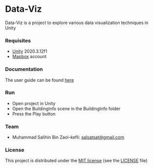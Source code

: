 # Data-Viz

Data-Viz is a project to explore various data visualization techniques in Unity

### Requisites

- [Unity](www.unity3d.com) 2020.3.12f1
- [Mapbox](www.mapbox.com) account

### Documentation

The user guide can be found [here](./Docs/UserGuide.md)

### Run

- Open project in Unity
- Open the BuildingInfo scene in the BuildingInfo folder
- Press the Play button

### Team

- Muhammad Salihin Bin Zaol-kefli: salsatsat@gmail.com

### License

This project is distributed under the [MIT license](https://en.wikipedia.org/wiki/MIT_License) (see the [LICENSE](./LICENSE.md) file)
